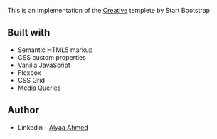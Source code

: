 This is an implementation of the [Creative](https://startbootstrap.com/previews/creative) templete by Start Bootstrap

<!-- ## Screenshot

<table>
 <tr>
    <th width="70%">Desktop</th>
    <th width="30%" >| Mobile</th>
  </tr>
  <tr>
    <td><img src="./screenshots/desktop.png"></td>
    <td><img src="./screenshots/mobile.png" height="2500px"></td>
  </tr>
</table>

## Links

- Live Site URL: [Netlify](https://freelancertempletesb.netlify.app) -->

## Built with

- Semantic HTML5 markup
- CSS custom properties
- Vanilla JavaScript
- Flexbox
- CSS Grid
- Media Queries

## Author

- Linkedin - [Alyaa Ahmed](https://www.linkedin.com/in/alyaa-ahmed/)
